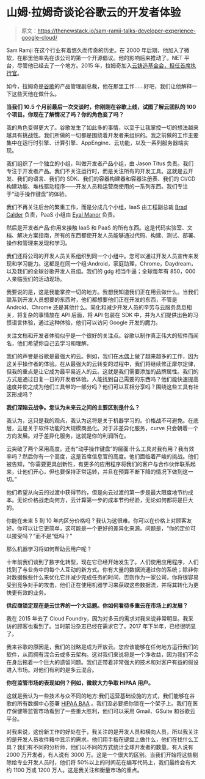 # 山姆·拉姆奇谈论谷歌云的开发者体验

> 原文：<https://thenewstack.io/sam-ramji-talks-developer-experience-google-cloud/>

Sam Ramji 在这个行业有着悠久而传奇的历史。在 2000 年后期，他加入了微软，在那里他率先在该公司的第一个开源倡议。他的影响后来推动了。NET 平台，尽管他已经去了一个地方。2015 年，拉姆奇加入[云铸造基金会，担任首席执行官](https://www.cloudfoundry.org/)。

如今，拉姆奇是[谷歌](https://cloud.google.com/kubernetes-engine)的产品管理副总裁，他在那里工作……好吧，我们让他解释一下这些天他在做什么。

**当我们 10.5 个月前最后一次交谈时，你刚刚在谷歌上线，试图了解云团队的 100 个项目。你现在了解情况了吗？你的角色变了吗？**

我的角色变得更大了。谷歌发生了如此多的事情，以至于让我掌控一切的想法越来越具有挑战性。我们所做的一切都是围绕着开发者来组织的。我之前做的工作主要集中在运行时引擎、计算引擎、AppEngine、云功能，以及一系列服务器端实现。

我们组织了一个独立的小组，叫做开发者产品小组，由 Jason Titus 负责。我们专注于开发者产品。我们不关注运行时，而是关注所有的开发工具。这就是云开发、我们的语言、我们的 SDK、我们的容器构建器和容器注册表、我们的 CI/CD 构建功能、堆栈驱动程序——开发人员和运营商使用的一系列东西。我们专注于“动手操作键盘”的体验。

我们不再关注后台的繁重工作，而是分成几个小组，IaaS 由工程副总裁 [Brad Calder](https://www.linkedin.com/in/brad-calder-b964537/) 负责，PaaS 小组由 [Eyal Manor](https://www.linkedin.com/in/emanor/) 负责。

然后是开发者产品:你用来接触 IaaS 和 PaaS 的所有东西。这是代码实验室、文档、解决方案指南，所有的东西都使开发人员能够通过代码、构建、测试、部署、操作和管理来发现和学习。

我们还将公司的开发人员关系组织到同一个小组中。您可以通过开发人员宣传来发现和学习能力。这都是在同一个组:Android，家庭助理，Chrome，Daydream，以及我们的全球谷歌开发人员组。我们的 gdg 相当牛逼；全球每年有 850，000 人亲临我们的活动现场。

我要说的是，这是我能掌控一切的地方。我想我知道我们正在用云做什么。当我们联系到开发人员想要的东西时，他们都想要他们正在开发的东西，不管是 Android、Chrome 还是其他什么。简化和减少开发人员的辛劳与云服务息息相关，将复杂的事情放在 API 后面，将 API 包装在 SDK 中，并为人们提供出色的习惯语言体验，通过这种体验，他们可以访问 Google 开发的魔力。

关注文档和开发者体验似乎是一个很好的关注点。谷歌以制作真正伟大的软件而闻名，他们希望你自己去学习和理解。

我们的声誉是谷歌是最强大的云。例如，我们在[木偶](https://puppet.com/)上做了越来越多的工作，因为这关乎操作者的体验。在从最强大的云转变的过程中，我们将继续修正摩尔定律，但我的重点是让它成为最平易近人的云。这就是我们需要添加的品牌属性。我们的方式是通过日复一日的开发者体验。人能找到自己需要的东西吗？他们能快速提高速度并使之成为他们工具带的一部分吗？他们可以互相分享吗？围绕这些工具有社区形成吗？

**我们深陷云战争。您认为未来云之间的主要区别是什么？**

我认为，这只是我的观点，我认为这将是关于机器学习的。价格战不可避免。在底层，云是关于软件功能的大规模商品化。对于非差异化服务，curve 只会朝着一个方向发展。对于差异化服务，这就是你的利润所在。

云突破了两个采用高度。还有“动手操作键盘”的层面:什么工具对我有用？我有效率吗？然后你有一个高度，这是首席信息官的高度。他们面临着严峻的挑战。他们被告知，“你需要更具创新性，有更多的应用程序将我们的客户与合作伙伴联系起来，让他们开心，但也要保持正常运转，并且在预算不断下降的情况下做到这一切。”

他们希望从向云的过渡中获得节约，但是向云过渡的第一步是最大限度地节约成本。无论价格战走向何方，云计算第一步的成本节约经验，无论如何都将是巨大的。

你能在未来 5 到 10 年内区分价格吗？我认为这很难。你可以在价格上对顾客友好。你可以让它更简单，这可能是一个更好的差异化来源。问题是，“你的定价可以接受吗？”而不是“低吗？”

那么机器学习将如何帮助云用户呢？

十年前我们谈到了数字化转型，现在它已经开始发生了。人们使用应用程序，人们找到了与业务中的每个人互动的新方式。你有大量的数据流通过你的系统；除非你对数据做些什么来优化它并减少完成任务的时间，否则作为一家公司，你将很容易受到竞争对手的攻击，他们正在使用机器学习来获取这些数据流，并将其转化为更快更有效的业务。

**供应商锁定现在是云世界的一个大话题。你如何看待多重云在市场上的发展？**

我在 2015 年去了 Cloud Foundry，因为对多云的需求对我来说非常明显。我采访的顾客也看到了。当时前沿杂志已经在需求它了。2017 年下半年，已经很明显了。

我来谷歌的原因是，我们的战略是成为开放云。您应该能够在任何地方运行我们的软件，从而拥有混合云或多云架构。这对我们来说将是一个净收益，因为我们不会在身后拖着一个巨大的遗留问题。我们正带着非常强大的技术和对客户有益的假设进入市场。对他们有利的是多云混合。

**你在监管市场的表现如何？例如，微软大力争取 HIPAA 用户。**

这就是我认为一些技术与众不同的地方:我们运营基础设施的方式，我们能够在谷歌的所有数据中心签署 [HIPAA BAA](http://searchhealthit.techtarget.com/definition/HIPAA-business-associate-agreement-BAA) 。我们没必要把你锁在一个架子上。我们在医疗保健等监管市场看到了一些重大胜利，他们可以采用 Gmail、GSuite 和谷歌云平台。

对我来说，这份新工作的好处在于，我关注的是开发人员和横向人员，所以我关注的是开发人员收件箱中显示的需求。他们用手指在键盘上做什么，他们在找什么工具？我们有不同的分析师，他们以不同的方式统计全球开发者的数量。有人说有 2000 万开发者，有人说有 3000 万。这是一个很大的区别。当我们开始将这些剔除给专业开发人员时，他们将 50%以上的时间花在编写代码上，我们最终会有大约 1100 万或 1200 万人。这是我关注和衡量市场的重点。

<svg xmlns:xlink="http://www.w3.org/1999/xlink" viewBox="0 0 68 31" version="1.1"><title>Group</title> <desc>Created with Sketch.</desc></svg>